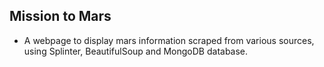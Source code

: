 ## Mission to Mars
* A webpage to display mars information scraped from various sources, using Splinter, BeautifulSoup and MongoDB database.